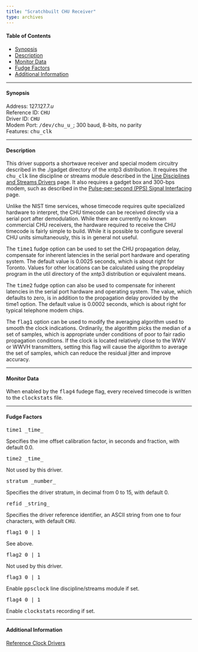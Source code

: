 ```yaml
---
title: "Scratchbuilt CHU Receiver"
type: archives
---
```


#### Table of Contents

*   [Synopsis](/archives/3-5.93e/driver7/#synopsis)
*   [Description](/archives/3-5.93e/driver7/#description)
*   [Monitor Data](/archives/3-5.93e/driver7/#monitor-data)
*   [Fudge Factors](/archives/3-5.93e/driver7/#fudge-factors)
*   [Additional Information](/archives/3-5.93e/driver7/#additional-information)

* * *

#### Synopsis

Address: 127.127.7._u_  
Reference ID: <tt>CHU</tt>  
Driver ID: <tt>CHU</tt>  
Modem Port: <tt>/dev/chu_u_</tt>; 300 baud, 8-bits, no parity  
Features: <tt>chu_clk</tt>

* * *

#### Description

This driver supports a shortwave receiver and special modem circuitry described in the ./gadget directory of the xntp3 distribution. It requires the <tt>chu_clk</tt> line discipline or streams module described in the [Line Disciplines and Streams Drivers](/archives/3-5.93e/ldisc) page. It also requires a gadget box and 300-bps modem, such as described in the [Pulse-per-second (PPS) Signal Interfacing](/archives/3-5.93e/pps) page.

Unlike the NIST time services, whose timecode requires quite specialized hardware to interpret, the CHU timecode can be received directly via a serial port after demodulation. While there are currently no known commercial CHU receivers, the hardware required to receive the CHU timecode is fairly simple to build. While it is possible to configure several CHU units simultaneously, this is in general not useful.

The <tt>time1</tt> fudge option can be used to set the CHU propagation delay, compensate for inherent latencies in the serial port hardware and operating system. The default value is 0.0025 seconds, which is about right for Toronto. Values for other locations can be calculated using the propdelay program in the util directory of the xntp3 distribution or equivalent means.

The <tt>time2</tt> fudge option can also be used to compensate for inherent latencies in the serial port hardware and operating system. The value, which defaults to zero, is in addition to the propagation delay provided by the time1 option. The default value is 0.0002 seconds, which is about right for typical telephone modem chips.

The <tt>flag1</tt> option can be used to modify the averaging algorithm used to smooth the clock indications. Ordinarily, the algorithm picks the median of a set of samples, which is appropriate under conditions of poor to fair radio propagation conditions. If the clock is located relatively close to the WWV or WWVH transmitters, setting this flag will cause the algorithm to average the set of samples, which can reduce the residual jitter and improve accuracy.

* * *

#### Monitor Data

When enabled by the <tt>flag4</tt> fudege flag, every received timecode is written to the <tt>clockstats</tt> file. 

* * *

#### Fudge Factors

<dt><tt>time1 _time_</tt></dt>

Specifies the ime offset calibration factor, in seconds and fraction, with default 0.0.

<dt><tt>time2 _time_</tt></dt>

Not used by this driver.

<dt><tt>stratum _number_</tt></dt>

Specifies the driver stratum, in decimal from 0 to 15, with default 0.

<dt><tt>refid _string_</tt></dt>

Specifies the driver reference identifier, an ASCII string from one to four characters, with default <tt>CHU</tt>.

<dt><tt>flag1 0 | 1</tt></dt>

See above.

<dt><tt>flag2 0 | 1</tt></dt>

Not used by this driver. 

<dt><tt>flag3 0 | 1</tt></dt>

Enable <tt>ppsclock</tt> line discipline/streams module if set. 

<dt><tt>flag4 0 | 1</tt></dt>

Enable <tt>clockstats</tt> recording if set.

* * *

#### Additional Information

[Reference Clock Drivers](/archives/3-5.93e/refclock)
